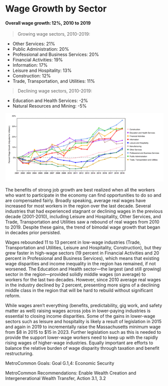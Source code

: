 # Wage Growth by Sector

#### Overall wage growth: 12%, 2010 to 2019&#x20;

> Growing wage sectors, 2010-2019:   &#x20;

* Other Services: 21% &#x20;
* Public Administration: 20%
* Professional and Business Services: 20% &#x20;
* Financial Activities: 19% &#x20;
* Information: 17% &#x20;
* Leisure and Hospitality: 13% &#x20;
* Construction: 12% &#x20;
* Trade, Transportation, and Utilities: 11% &#x20;

> Declining wage sectors, 2010-2019:  &#x20;

* Education and Health Services: -2%
* Natural Resources and Mining: -5% &#x20;

![](.gitbook/assets/test2.PNG)

The benefits of strong job growth are best realized when all the workers who want to participate in the economy can find opportunities to do so and are compensated fairly. Broadly speaking, average real wages have increased for most workers in the region over the last decade. Several industries that had experienced stagnant or declining wages in the previous decade (2001-2010), including Leisure and Hospitality, Other Services, and Trade, Transportation and Utilities saw a rebound of real wages from 2010 to 2019. Despite these gains, the trend of bimodal wage growth that began in decades prior persisted. &#x20;

Wages rebounded 11 to 13 percent in low-wage industries (Trade, Transportation and Utilities, Leisure and Hospitality, Construction), but they grew faster in high-wage sectors (19 percent in Financial Activities and 20 percent in Professional and Business Services), which means that existing wage disparities and income inequality in the region has remained, if not worsened. The Education and Health sector—the largest (and still growing) sector in the region—provided solidly middle wages (on average) to workers for the last two decades. However, since 2010 average real wages in the industry declined by 2 percent, presenting more signs of a declining middle class in the region that will be hard to rebuild without significant reform.&#x20;

While wages aren’t everything (benefits, predictability, gig work, and safety matter as well) raising wages across jobs in lower-paying industries is essential to closing income disparities. Some of the gains in lower-wage sectors such as leisure and hospitality is likely a result of legislation in 2015 and again in 2019 to incrementally raise the Massachusetts minimum wage from $8 in 2015 to $15 in 2023. Further legislation such as this is needed to provide the support lower-wage workers need to keep up with the rapidly rising wages of higher-wage industries. Equally important are efforts to balance the relative burden of wage disparity through taxation and benefit restructuring. &#x20;

MetroCommon Goals: Goal G.1,4: Economic Security &#x20;

MetroCommon Recommendations: Enable Wealth Creation and Intergenerational Wealth Transfer, Action 3.1, 3.2&#x20;
